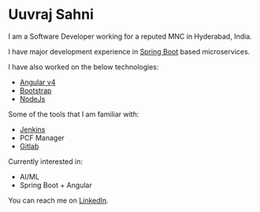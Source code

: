 # Uuvraj Sahni

I am a Software Developer working for a reputed MNC in Hyderabad, India. 

I have major development experience in [Spring Boot](https://spring.io/projects/spring-boot) based microservices.

I have also worked on the below technologies:
 * [Angular v4](https://v4.angular.io/docs)
 * [Bootstrap](https://getbootstrap.com/)
 * [NodeJs](https://nodejs.org/en/)
 
Some of the tools that I am familiar with:
 * [Jenkins](https://www.jenkins.io/)
 * PCF Manager
 * [Gitlab](https://about.gitlab.com/)
 
Currently interested in:
 * AI/ML
 * Spring Boot + Angular
 
You can reach me on [LinkedIn](https://www.linkedin.com/in/uuvraj/).
